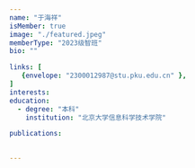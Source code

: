```yaml
---
name: "于海祥"
isMember: true
image: "./featured.jpeg"
memberType: "2023级智班"
bio: ""

links: [
   {envelope: "2300012987@stu.pku.edu.cn" },
]
interests:
education:
  - degree: "本科"
    institution: "北京大学信息科学技术学院"

publications:
  

---
```


